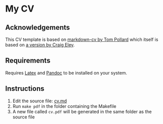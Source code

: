 # My CV

## Acknowledgements

This CV template is based on [markdown-cv by Tom Pollard](https://github.com/tompollard/markdown-cv/) which itself is based on [a version by Craig Eley](http://craigeley.com/09-05-2013/formatting-your-cv-with-markdown-and-latex/).

## Requirements

Requires [Latex](http://latex-project.org/ftp.html) and [Pandoc](http://johnmacfarlane.net/pandoc/) to be installed on your system.

## Instructions

1. Edit the source file: [cv.md](cv.md)
2. Run `make pdf` in the folder containing the Makefile
3. A new file called `cv.pdf` will be generated in the same folder as the source file
